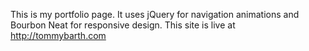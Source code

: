 This is my portfolio page. It uses jQuery for navigation animations and Bourbon Neat for responsive design. This site is live at http://tommybarth.com
